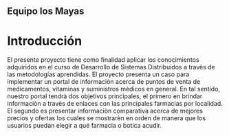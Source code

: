 Equipo los Mayas
----------------

Introducción
============
El presente proyecto tiene como finalidad aplicar los conocimientos adquiridos en el curso de Desarrollo de Sistemas Distribuidos a travès de las metodologías aprendidas. 
El proyecto presenta un caso para implementar un portal de informaciòn acerca de puntos de venta de medicamentos, vitaminas y suministros mèdicos en general. En tal sentido, nuestro portal tendrà dos objetivos principales, el primero en brindar informaciòn a travès de enlaces con las principales farmacias por localidad. El segundo es presentar informaciòn comparativa acerca de mejores precios y ofertas los cuales se mostrarèn en orden de manera que los usuarios puedan elegir a qué farmacia o botica acudir.
